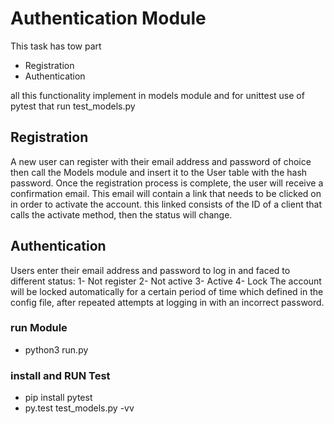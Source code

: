 # Authentication Module

This task has tow part

* Registration
* Authentication

all this functionality implement in models module 
and for unittest use of pytest that run test_models.py

## Registration
A new user can register with their email address and password of choice then call the Models module and insert it to the User table with the hash password.
Once the registration process is complete, the user will receive a confirmation email. This email will contain a link that needs to be clicked on in order to activate the account. 
this linked consists of the ID of a client that calls the activate method, then the status will change.

## Authentication
Users enter their email address and password to log in and faced to different status:
    1- Not register
    2- Not active
    3- Active
    4- Lock
The account will be locked automatically for a certain period of time which defined in the config file, after repeated attempts at logging in with an incorrect password.

### run Module

* python3 run.py

### install and RUN Test

* pip install pytest
* py.test test_models.py -vv

